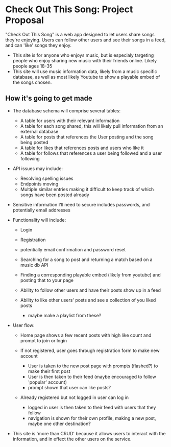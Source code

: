# Check Out This Song: Project Proposal

"Check Out This Song" is a web app designed to let users share songs they're enjoying. Users can follow other users and see their songs in a feed, and can 'like' songs they enjoy. 

* This site is for anyone who enjoys music, but is especialy targeting people who enjoy sharing new music with their friends online. Likely people ages 18-35
* This site will use music information data, likely from a music specific database, as well as most likely Youtube to show a playable embed of the songs chosen.

## How it's going to get made
* The database schema will comprise several tables:

    * A table for users with their relevant information
    * A table for each song shared, this will likely pull information from an external database
    * A table for posts that references the User posting and the song being posted
    * A table for likes that references posts and users who like it
    * A table for follows that references a user being followed and a user following

* API issues may include:

    * Resolving spelling issues
    * Endpoints moving
    * Multiple similar entries making it difficult to keep track of which songs have been posted already

* Sensitive information I'll need to secure includes passwords, and potentially email addresses
* Functionality will include:

    * Login
    * Registration
    * potentially email confirmation and password reset
    * Searching for a song to post and returning a match based on a music db API
    * Finding a corresponding playable embed (likely from youtube) and posting that to your page
    * Ability to follow other users and have their posts show up in a feed
    * Ability to like other users' posts and see a collection of you liked posts

        * maybe make a playlist from these?

* User flow:

    * Home page shows a few recent posts with high like count and prompt to join or login
    * If not registered, user goes through registration form to make new account
    
        * User is taken to the new post page with prompts (flashed?) to make their first post
        * User is then taken to their feed (maybe encouraged to follow 'popular' account)
        * prompt shown that user can like posts?

    * Already registered but not logged in user can log in

        * logged in user is then taken to their feed with users that they follow
        * navigation is shown for their own profile, making a new post, maybe one other destination?
* This site is 'more than CRUD' because it allows users to interact with the information, and in effect the other users on the service.